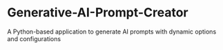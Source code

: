 # Generative-AI-Prompt-Creator
A Python-based application to generate AI prompts with dynamic options and configurations
